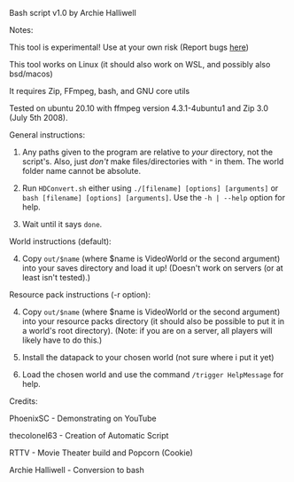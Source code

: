 Bash script v1.0  by Archie Halliwell

Notes:

This tool is experimental! Use at your own risk (Report bugs [here](https://github.com/archiecarrot123/Paintifier-Fork/issues))

This tool works on Linux (it should also work on WSL, and possibly also bsd/macos)

It requires Zip, FFmpeg, bash, and GNU core utils

Tested on ubuntu 20.10 with ffmpeg version 4.3.1-4ubuntu1 and Zip 3.0 (July 5th 2008).

General instructions:

1. Any paths given to the program are relative to _your_ directory, not the script's. Also, just _don't_ make files/directories with `"` in them. The world folder name cannot be absolute.

2. Run `HDConvert.sh` either using `./[filename] [options] [arguments]` or `bash [filename] [options] [arguments]`. Use the `-h | --help` option for help.

3. Wait until it says `done`.

World instructions (default):

4. Copy `out/$name` (where $name is VideoWorld or the second argument) into your saves directory and load it up! (Doesn't work on servers (or at least isn't tested).)

Resource pack instructions (-r option):

4. Copy `out/$name` (where $name is VideoWorld or the second argument) into your resource packs directory (it should also be possible to put it in a world's root directory). (Note: if you are on a server, all players will likely have to do this.)

5. Install the datapack to your chosen world (not sure where i put it yet)

6. Load the chosen world and use the command `/trigger HelpMessage` for help.

Credits:

PhoenixSC - Demonstrating on YouTube

thecolonel63 - Creation of Automatic Script

RTTV - Movie Theater build and Popcorn (Cookie)

Archie Halliwell - Conversion to bash

